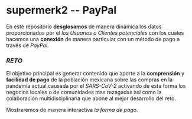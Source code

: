 # supermerk2 -- PayPal


En este repositorio **desglosamos** de manera dinámica los datos proporcionados por el *los Usuarios o Clientes potenciales* con los cuales hacemos una __conexión__ de manera particular con un método de pago a través de *PayPal*.

### *RETO*

El objetivo principal es generar contenido que aporte a la __comprensión__ y **facilidad de pago** de la población mexicana sobre las compras en la pandemia actual causada por el *SARS-CoV-2* activando de esta forma los negocios locales o de comunidades mas rezagadas así como la colaboración multidisciplinaria que abone al mejor desarrollo del reto.

Mostraremos de manera interactiva *la forma de pago*. 